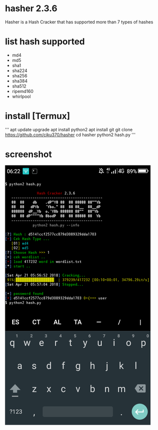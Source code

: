 # hasher 2.3.6

Hasher is a Hash Cracker that has supported more than 7 types of hashes

# list hash supported
- md4
- md5
- sha1
- sha224
- sha256
- sha384
- sha512
- ripemd160
- whirlpool

# install [Termux]
''' apt update upgrade
apt install python2
apt install git
git clone https://github.com/ciku370/hasher
cd hasher
python2 hash.py '''

# screenshot

<img src=".images/hasher.png" />
